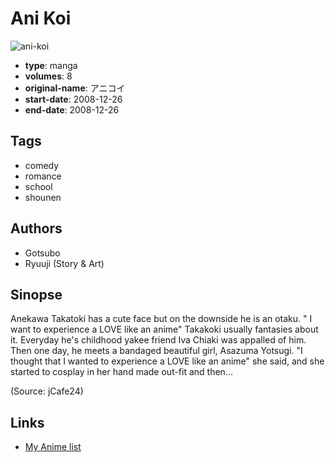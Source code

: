 # Ani Koi

![ani-koi](https://cdn.myanimelist.net/images/manga/3/118903.jpg)

-   **type**: manga
-   **volumes**: 8
-   **original-name**: アニコイ
-   **start-date**: 2008-12-26
-   **end-date**: 2008-12-26

## Tags

-   comedy
-   romance
-   school
-   shounen

## Authors

-   Gotsubo
-   Ryuuji (Story & Art)

## Sinopse

Anekawa Takatoki has a cute face but on the downside he is an otaku. " I want to experience a LOVE like an anime" Takakoki usually fantasies about it. Everyday he's childhood yakee friend Iva Chiaki was appalled of him. Then one day, he meets a bandaged beautiful girl, Asazuma Yotsugi. "I thought that I wanted to experience a LOVE like an anime" she said, and she started to cosplay in her hand made out-fit and then...

(Source: jCafe24)

## Links

-   [My Anime list](https://myanimelist.net/manga/27701/Ani_Koi)
